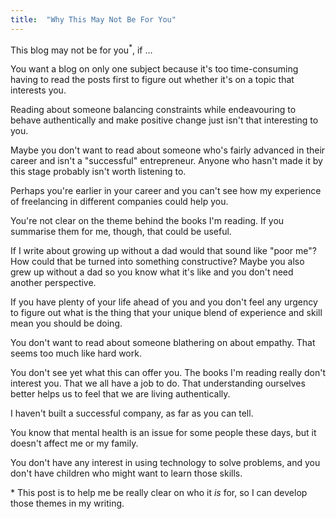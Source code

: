```yaml
---
title:  "Why This May Not Be For You"
---
```


This blog may not be for you<sup>*</sup>, if ...

You want a blog on only one subject because it's too time-consuming having to read the posts first to figure out whether it's on a topic that interests you.

Reading about someone balancing constraints while endeavouring to behave authentically and make positive change just isn't that interesting to you.

Maybe you don't want to read about someone who's fairly advanced in their career and isn't a "successful" entrepreneur. Anyone who hasn't made it by this stage probably isn't worth listening to.

Perhaps you're earlier in your career and you can't see how my experience of freelancing in different companies could help you.

You're not clear on the theme behind the books I'm reading. If you summarise them for me, though, that could be useful.

If I write about growing up without a dad would that sound like "poor me"? How could that be turned into something constructive? Maybe you also grew up without a dad so you know what it's like and you don't need another perspective. 

If you have plenty of your life ahead of you and you don't feel any urgency to figure out what is the thing that your unique blend of experience and skill mean you should be doing.

You don't want to read about someone blathering on about empathy. That seems too much like hard work.

You don't see yet what this can offer you. The books I'm reading really don't interest you. That we all have a job to do. That understanding ourselves better helps us to feel that we are living authentically.

I haven't built a successful company, as far as you can tell.

You know that mental health is an issue for some people these days, but it doesn't affect me or my family.

You don't have any interest in using technology to solve problems, and you don't have children who might want to learn those skills.

\* This post is to help me be really clear on who it _is_ for, so I can develop those themes in my writing.




